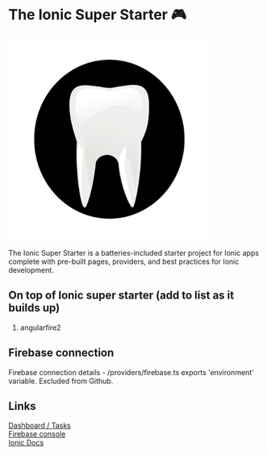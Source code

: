 # The Ionic Super Starter 🎮

<img src="resources/icon.png" width="400" />

The Ionic Super Starter is a batteries-included starter project for Ionic apps complete with pre-built pages, providers, and best practices for Ionic development.

## On top of Ionic super starter (add to list as it builds up)

1. angularfire2


## Firebase connection

Firebase connection details - /providers/firebase.ts exports 'environment' variable.
Excluded from Github.


## Links

<a href="https://docs.google.com/spreadsheets/d/1nbgjsu3XeM7Re9caJkHFLyMHaD4EgVW7b1eYo7jC3rQ/edit#gid=0"> Dashboard / Tasks </a>
<br>
<a href="https://console.firebase.google.com/project/dent-alert/overview"> Firebase console</a>
<br>
<a href="https://ionicframework.com/docs/"> Ionic Docs </a>
